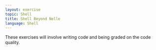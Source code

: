 ```yaml
---
layout: exercise
topic: Shell
title: Shell Beyond Nelle
language: Shell
---
```


These exercises will involve writing code and being graded on the code quality.